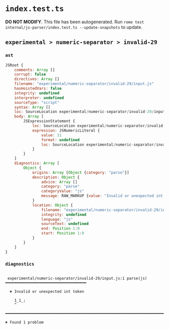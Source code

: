 # `index.test.ts`

**DO NOT MODIFY**. This file has been autogenerated. Run `rome test internal/js-parser/index.test.ts --update-snapshots` to update.

## `experimental > numeric-separator > invalid-29`

### `ast`

```javascript
JSRoot {
	comments: Array []
	corrupt: false
	directives: Array []
	filename: "experimental/numeric-separator/invalid-29/input.js"
	hasHoistedVars: false
	integrity: undefined
	interpreter: undefined
	sourceType: "script"
	syntax: Array []
	loc: SourceLocation experimental/numeric-separator/invalid-29/input.js 1:0-2:0
	body: Array [
		JSExpressionStatement {
			loc: SourceLocation experimental/numeric-separator/invalid-29/input.js 1:0-1:5
			expression: JSNumericLiteral {
				value: 11
				format: undefined
				loc: SourceLocation experimental/numeric-separator/invalid-29/input.js 1:0-1:4
			}
		}
	]
	diagnostics: Array [
		Object {
			origins: Array [Object {category: "parse"}]
			description: Object {
				advice: Array []
				category: "parse"
				categoryValue: "js"
				message: RAW_MARKUP {value: "Invalid or unexpected int token"}
			}
			location: Object {
				filename: "experimental/numeric-separator/invalid-29/input.js"
				integrity: undefined
				language: "js"
				sourceText: undefined
				end: Position 1:0
				start: Position 1:0
			}
		}
	]
}
```

### `diagnostics`

```

 experimental/numeric-separator/invalid-29/input.js:1 parse(js) ━━━━━━━━━━━━━━━━━━━━━━━━━━━━━━━━━━━━

  ✖ Invalid or unexpected int token

    1_1_;
    ^

━━━━━━━━━━━━━━━━━━━━━━━━━━━━━━━━━━━━━━━━━━━━━━━━━━━━━━━━━━━━━━━━━━━━━━━━━━━━━━━━━━━━━━━━━━━━━━━━━━━━

✖ Found 1 problem

```
